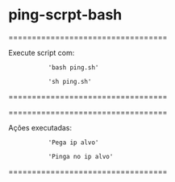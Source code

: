 # ping-scrpt-bash

==================================

Execute script com:
  
               'bash ping.sh'
          
               'sh ping.sh'

==================================


==================================

Ações executadas:
               
               'Pega ip alvo'

               'Pinga no ip alvo'

==================================
